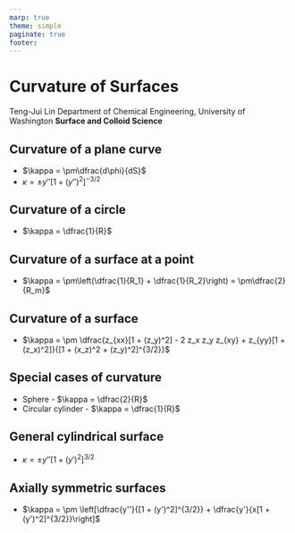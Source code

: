 ```yaml
---
marp: true
theme: simple
paginate: true
footer:
---
```


<!-- headingDivider: 2 -->
<!-- _class: cover -->
# Curvature of Surfaces

Teng-Jui Lin
Department of Chemical Engineering, University of Washington
**Surface and Colloid Science**

## Curvature of a plane curve

- $\kappa = \pm\dfrac{d\phi}{dS}$
- $\kappa = \pm y'' [1 + (y'')^2]^{-3/2}$

## Curvature of a circle

- $\kappa = \dfrac{1}{R}$

## Curvature of a surface at a point

- $\kappa = \pm\left(\dfrac{1}{R_1} + \dfrac{1}{R_2}\right) = \pm\dfrac{2}{R_m}$

## Curvature of a surface

- $\kappa = \pm \dfrac{z_{xx}[1 + (z_y)^2] - 2 z_x z_y z_{xy} + z_{yy}[1 + (z_x)^2]}{[1 + (x_z)^2 + (z_y)^2]^{3/2}}$

## Special cases of curvature

- Sphere - $\kappa = \dfrac{2}{R}$
- Circular cylinder - $\kappa = \dfrac{1}{R}$

## General cylindrical surface

- $\kappa = \pm y'' [1 + (y')^2]^{3/2}$

## Axially symmetric surfaces

- $\kappa = \pm \left[\dfrac{y''}{[1 + (y')^2]^{3/2}} + \dfrac{y'}{x[1 + (y')^2]^{3/2}}\right]$